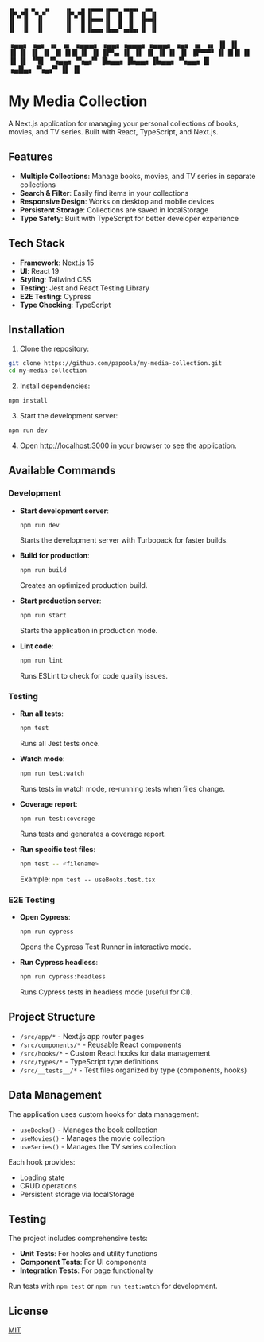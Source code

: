 
    ▗▖  ▗▖▗▖  ▗▖    ▗▖  ▗▖▗▄▄▄▖▗▄▄▄ ▗▄▄▄▖ ▗▄▖      
    ▐▛▚▞▜▌ ▝▚▞▘     ▐▛▚▞▜▌▐▌   ▐▌  █  █  ▐▌ ▐▌     
    ▐▌  ▐▌  ▐▌      ▐▌  ▐▌▐▛▀▀▘▐▌  █  █  ▐▛▀▜▌     
    ▐▌  ▐▌  ▐▌      ▐▌  ▐▌▐▙▄▄▖▐▙▄▄▀▗▄█▄▖▐▌ ▐▌     
                                                   
 ▗▄▄▖ ▗▄▖ ▗▖   ▗▖   ▗▄▄▄▖ ▗▄▄▖▗▄▄▄▖▗▄▄▄▖ ▗▄▖ ▗▖  ▗▖
▐▌   ▐▌ ▐▌▐▌   ▐▌   ▐▌   ▐▌     █    █  ▐▌ ▐▌▐▛▚▖▐▌
▐▌   ▐▌ ▐▌▐▌   ▐▌   ▐▛▀▀▘▐▌     █    █  ▐▌ ▐▌▐▌ ▝▜▌
▝▚▄▄▖▝▚▄▞▘▐▙▄▄▖▐▙▄▄▖▐▙▄▄▖▝▚▄▄▖  █  ▗▄█▄▖▝▚▄▞▘▐▌  ▐▌


# My Media Collection

A Next.js application for managing your personal collections of books, movies, and TV series. Built with React, TypeScript, and Next.js.

## Features

- **Multiple Collections**: Manage books, movies, and TV series in separate collections
- **Search & Filter**: Easily find items in your collections
- **Responsive Design**: Works on desktop and mobile devices
- **Persistent Storage**: Collections are saved in localStorage
- **Type Safety**: Built with TypeScript for better developer experience

## Tech Stack

- **Framework**: Next.js 15
- **UI**: React 19
- **Styling**: Tailwind CSS
- **Testing**: Jest and React Testing Library
- **E2E Testing**: Cypress
- **Type Checking**: TypeScript

## Installation

1. Clone the repository:

```bash
git clone https://github.com/papoola/my-media-collection.git
cd my-media-collection
```

2. Install dependencies:

```bash
npm install
```

3. Start the development server:

```bash
npm run dev
```

4. Open [http://localhost:3000](http://localhost:3000) in your browser to see the application.

## Available Commands

### Development

- **Start development server**:
  ```bash
  npm run dev
  ```
  Starts the development server with Turbopack for faster builds.

- **Build for production**:
  ```bash
  npm run build
  ```
  Creates an optimized production build.

- **Start production server**:
  ```bash
  npm run start
  ```
  Starts the application in production mode.

- **Lint code**:
  ```bash
  npm run lint
  ```
  Runs ESLint to check for code quality issues.

### Testing

- **Run all tests**:
  ```bash
  npm test
  ```
  Runs all Jest tests once.

- **Watch mode**:
  ```bash
  npm run test:watch
  ```
  Runs tests in watch mode, re-running tests when files change.

- **Coverage report**:
  ```bash
  npm run test:coverage
  ```
  Runs tests and generates a coverage report.

- **Run specific test files**:
  ```bash
  npm test -- <filename>
  ```
  Example: `npm test -- useBooks.test.tsx`

### E2E Testing

- **Open Cypress**:
  ```bash
  npm run cypress
  ```
  Opens the Cypress Test Runner in interactive mode.

- **Run Cypress headless**:
  ```bash
  npm run cypress:headless
  ```
  Runs Cypress tests in headless mode (useful for CI).

## Project Structure

- `/src/app/*` - Next.js app router pages
- `/src/components/*` - Reusable React components
- `/src/hooks/*` - Custom React hooks for data management
- `/src/types/*` - TypeScript type definitions
- `/src/__tests__/*` - Test files organized by type (components, hooks)

## Data Management

The application uses custom hooks for data management:

- `useBooks()` - Manages the book collection
- `useMovies()` - Manages the movie collection
- `useSeries()` - Manages the TV series collection

Each hook provides:
- Loading state
- CRUD operations
- Persistent storage via localStorage

## Testing

The project includes comprehensive tests:

- **Unit Tests**: For hooks and utility functions
- **Component Tests**: For UI components
- **Integration Tests**: For page functionality

Run tests with `npm test` or `npm run test:watch` for development.

## License

[MIT](LICENSE)
